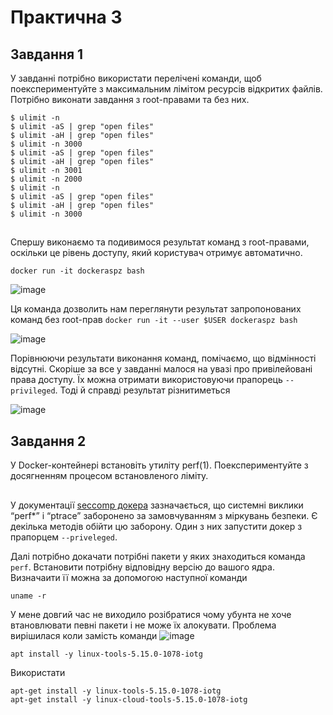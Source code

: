 # Практична 3
## Завдання 1
У завданні потрібно використати перелічені команди, щоб поекспериментуйте з максимальним лімітом ресурсів відкритих файлів. Потрібно виконати завдання з root-правами та без них.
```
$ ulimit -n
$ ulimit -aS | grep "open files"
$ ulimit -aH | grep "open files"
$ ulimit -n 3000
$ ulimit -aS | grep "open files"
$ ulimit -aH | grep "open files"
$ ulimit -n 3001
$ ulimit -n 2000
$ ulimit -n
$ ulimit -aS | grep "open files"
$ ulimit -aH | grep "open files"
$ ulimit -n 3000
```
##

Спершу виконаємо та подивимося результат команд з root-правами, оскільки це рівень доступу, який користувач отримує автоматично.

```docker run -it dockeraspz bash```

![image](https://github.com/user-attachments/assets/b418b8dd-bf68-4645-90cd-65eb63b57e80)

Ця команда дозволить нам переглянути результат запропонованих команд без root-прав
```docker run -it --user $USER dockeraspz bash```

![image](https://github.com/user-attachments/assets/8d84fcd6-5be1-488e-9897-6ae975cb81a0)

Порівнюючи результати виконання команд, помічаємо, що відмінності відсутні. Скоріше за все у завданні малося на увазі про привілейовані права доступу. Їх можна отримати використовуючи прапорець `--privileged`. Тоді й справді результат різнитиметься

![image](https://github.com/user-attachments/assets/bff620af-8c2f-43b5-85d2-bb3be3d3747d)

## Завдання 2

У Docker-контейнері встановіть утиліту perf(1). Поекспериментуйте з досягненням процесом встановленого ліміту.

##
У документації [seccomp докера](https://docs.docker.com/engine/security/seccomp/) зазначається, що системні виклики “perf*” і “ptrace” заборонено за замовчуванням з міркувань безпеки. Є декілька методів обійти цю заборону. Один з них запустити докер з прапорцем `--priveleged`.

Далі потрібно докачати потрібні пакети у яких знаходиться команда `perf`. Встановити потрібну відповідну версію до вашого ядра. Визначаити її можна за допомогою наступної команди
```
uname -r
```
У мене довгий час не виходило розібратися чому убунта не хоче втановлювати певні пакети і не може їх алокувати. Проблема вирішилася коли замість
команди 
![image](https://github.com/user-attachments/assets/98c082b0-c531-497a-bbe7-c3488a44c8e4)

```
apt install -y linux-tools-5.15.0-1078-iotg

```

Використати 
```
apt-get install -y linux-tools-5.15.0-1078-iotg
apt-get install -y linux-cloud-tools-5.15.0-1078-iotg
```
